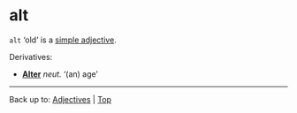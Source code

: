 # alt

`alt` ‘old’ is a [simple adjective](../../simpleAdjectives.md).

Derivatives:
- **[Alter](../../../nouns/a/al/Alter.md)** *neut.* ‘(an) age’

----

Back up to: [Adjectives](../../index.md) | [Top](../../../index.md)
